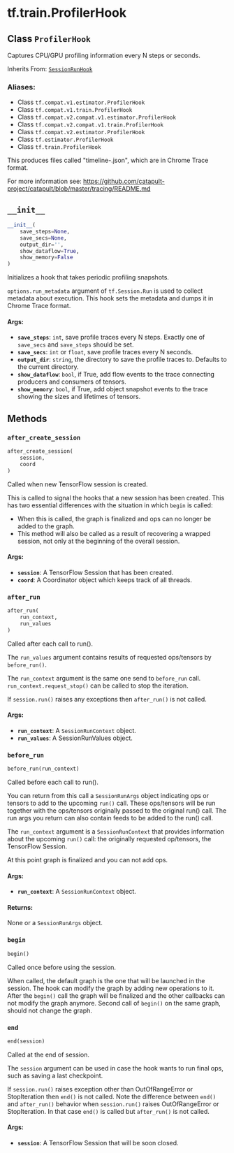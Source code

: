 <div itemscope itemtype="http://developers.google.com/ReferenceObject">
<meta itemprop="name" content="tf.train.ProfilerHook" />
<meta itemprop="path" content="Stable" />
<meta itemprop="property" content="__init__"/>
<meta itemprop="property" content="after_create_session"/>
<meta itemprop="property" content="after_run"/>
<meta itemprop="property" content="before_run"/>
<meta itemprop="property" content="begin"/>
<meta itemprop="property" content="end"/>
</div>

# tf.train.ProfilerHook

## Class `ProfilerHook`

Captures CPU/GPU profiling information every N steps or seconds.

Inherits From: [`SessionRunHook`](../../tf/train/SessionRunHook.md)

### Aliases:

* Class `tf.compat.v1.estimator.ProfilerHook`
* Class `tf.compat.v1.train.ProfilerHook`
* Class `tf.compat.v2.compat.v1.estimator.ProfilerHook`
* Class `tf.compat.v2.compat.v1.train.ProfilerHook`
* Class `tf.compat.v2.estimator.ProfilerHook`
* Class `tf.estimator.ProfilerHook`
* Class `tf.train.ProfilerHook`

<!-- Placeholder for "Used in" -->

This produces files called "timeline-<step>.json", which are in Chrome
Trace format.

For more information see:
https://github.com/catapult-project/catapult/blob/master/tracing/README.md

<h2 id="__init__"><code>__init__</code></h2>

``` python
__init__(
    save_steps=None,
    save_secs=None,
    output_dir='',
    show_dataflow=True,
    show_memory=False
)
```

Initializes a hook that takes periodic profiling snapshots.

`options.run_metadata` argument of `tf.Session.Run` is used to collect
metadata about execution. This hook sets the metadata and dumps it in Chrome
Trace format.


#### Args:


* <b>`save_steps`</b>: `int`, save profile traces every N steps. Exactly one of
  `save_secs` and `save_steps` should be set.
* <b>`save_secs`</b>: `int` or `float`, save profile traces every N seconds.
* <b>`output_dir`</b>: `string`, the directory to save the profile traces to.
  Defaults to the current directory.
* <b>`show_dataflow`</b>: `bool`, if True, add flow events to the trace connecting
  producers and consumers of tensors.
* <b>`show_memory`</b>: `bool`, if True, add object snapshot events to the trace
  showing the sizes and lifetimes of tensors.



## Methods

<h3 id="after_create_session"><code>after_create_session</code></h3>

``` python
after_create_session(
    session,
    coord
)
```

Called when new TensorFlow session is created.

This is called to signal the hooks that a new session has been created. This
has two essential differences with the situation in which `begin` is called:

* When this is called, the graph is finalized and ops can no longer be added
    to the graph.
* This method will also be called as a result of recovering a wrapped
    session, not only at the beginning of the overall session.

#### Args:


* <b>`session`</b>: A TensorFlow Session that has been created.
* <b>`coord`</b>: A Coordinator object which keeps track of all threads.

<h3 id="after_run"><code>after_run</code></h3>

``` python
after_run(
    run_context,
    run_values
)
```

Called after each call to run().

The `run_values` argument contains results of requested ops/tensors by
`before_run()`.

The `run_context` argument is the same one send to `before_run` call.
`run_context.request_stop()` can be called to stop the iteration.

If `session.run()` raises any exceptions then `after_run()` is not called.

#### Args:


* <b>`run_context`</b>: A `SessionRunContext` object.
* <b>`run_values`</b>: A SessionRunValues object.

<h3 id="before_run"><code>before_run</code></h3>

``` python
before_run(run_context)
```

Called before each call to run().

You can return from this call a `SessionRunArgs` object indicating ops or
tensors to add to the upcoming `run()` call.  These ops/tensors will be run
together with the ops/tensors originally passed to the original run() call.
The run args you return can also contain feeds to be added to the run()
call.

The `run_context` argument is a `SessionRunContext` that provides
information about the upcoming `run()` call: the originally requested
op/tensors, the TensorFlow Session.

At this point graph is finalized and you can not add ops.

#### Args:


* <b>`run_context`</b>: A `SessionRunContext` object.


#### Returns:

None or a `SessionRunArgs` object.


<h3 id="begin"><code>begin</code></h3>

``` python
begin()
```

Called once before using the session.

When called, the default graph is the one that will be launched in the
session.  The hook can modify the graph by adding new operations to it.
After the `begin()` call the graph will be finalized and the other callbacks
can not modify the graph anymore. Second call of `begin()` on the same
graph, should not change the graph.

<h3 id="end"><code>end</code></h3>

``` python
end(session)
```

Called at the end of session.

The `session` argument can be used in case the hook wants to run final ops,
such as saving a last checkpoint.

If `session.run()` raises exception other than OutOfRangeError or
StopIteration then `end()` is not called.
Note the difference between `end()` and `after_run()` behavior when
`session.run()` raises OutOfRangeError or StopIteration. In that case
`end()` is called but `after_run()` is not called.

#### Args:


* <b>`session`</b>: A TensorFlow Session that will be soon closed.



